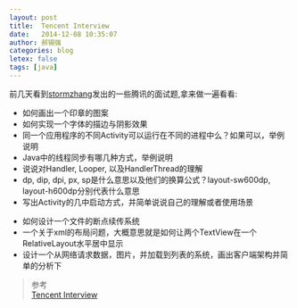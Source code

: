 ```yaml
---
layout: post
title:  Tencent Interview
date:   2014-12-08 10:35:07
author: 郝锡强
categories: blog
letex: false
tags: [java]
---
```

前几天看到[stormzhang](http://stormzhang.com/android/other/2014/05/03/tencent-interview/)发出的一些腾讯的面试题,拿来做一遍看看:

* 如何画出一个印章的图案
* 如何实现一个字体的描边与阴影效果
* 同一个应用程序的不同Activity可以运行在不同的进程中么？如果可以，举例说明
* Java中的线程同步有哪几种方式，举例说明
* 说说对Handler, Looper, 以及HandlerThread的理解
* dp, dip, dpi, px, sp是什么意思以及他们的换算公式？layout-sw600dp, layout-h600dp分别代表什么意思
* 写出Activity的几中启动方式，并简单说说自己的理解或者使用场景
<!-- more -->
* 如何设计一个文件的断点续传系统
* 一个关于xml的布局问题，大概意思就是如何让两个TextView在一个RelativeLayout水平居中显示
* 设计一个从网络请求数据，图片，并加载到列表的系统，画出客户端架构并简单的分析下

>参考<br />
[Tencent Interview](http://stormzhang.com/android/other/2014/05/03/tencent-interview/)<br />